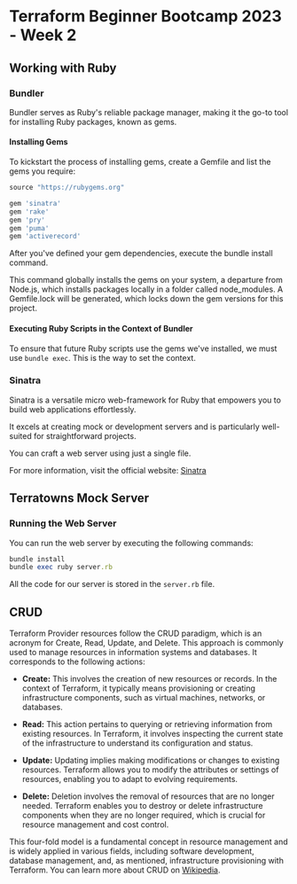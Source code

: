 # Terraform Beginner Bootcamp 2023 - Week 2

## Working with Ruby

### Bundler

Bundler serves as Ruby's reliable package manager, making it the go-to tool for installing Ruby packages, known as gems.

#### Installing Gems

To kickstart the process of installing gems, create a Gemfile and list the gems you require:

```rb
source "https://rubygems.org"

gem 'sinatra'
gem 'rake'
gem 'pry'
gem 'puma'
gem 'activerecord'
```

After you've defined your gem dependencies, execute the bundle install command.

This command globally installs the gems on your system, a departure from Node.js, which installs packages locally in a folder called node_modules. A Gemfile.lock will be generated, which locks down the gem versions for this project.

#### Executing Ruby Scripts in the Context of Bundler

To ensure that future Ruby scripts use the gems we've installed, we must use `bundle exec`. This is the way to set the context.

### Sinatra

Sinatra is a versatile micro web-framework for Ruby that empowers you to build web applications effortlessly.

It excels at creating mock or development servers and is particularly well-suited for straightforward projects.

You can craft a web server using just a single file.

For more information, visit the official website: [Sinatra](https://sinatrarb.com/)

## Terratowns Mock Server

### Running the Web Server

You can run the web server by executing the following commands:

```rb
bundle install
bundle exec ruby server.rb
```

All the code for our server is stored in the `server.rb` file.

## CRUD
Terraform Provider resources follow the CRUD paradigm, which is an acronym for Create, Read, Update, and Delete. This approach is commonly used to manage resources in information systems and databases. It corresponds to the following actions:

- **Create:** This involves the creation of new resources or records. In the context of Terraform, it typically means provisioning or creating infrastructure components, such as virtual machines, networks, or databases.

- **Read:** This action pertains to querying or retrieving information from existing resources. In Terraform, it involves inspecting the current state of the infrastructure to understand its configuration and status.

- **Update:** Updating implies making modifications or changes to existing resources. Terraform allows you to modify the attributes or settings of resources, enabling you to adapt to evolving requirements.

- **Delete:** Deletion involves the removal of resources that are no longer needed. Terraform enables you to destroy or delete infrastructure components when they are no longer required, which is crucial for resource management and cost control.

This four-fold model is a fundamental concept in resource management and is widely applied in various fields, including software development, database management, and, as mentioned, infrastructure provisioning with Terraform. You can learn more about CRUD on [Wikipedia](https://en.wikipedia.org/wiki/Create,_read,_update_and_delete).
